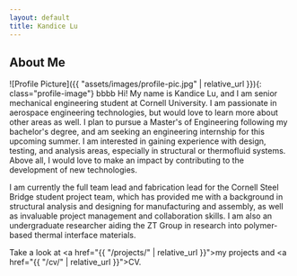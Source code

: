 ```yaml
---
layout: default
title: Kandice Lu
---
```


## About Me
![Profile Picture]({{ "assets/images/profile-pic.jpg" | relative_url }}){: class="profile-image"}
bbbb
Hi! My name is Kandice Lu, and I am senior mechanical engineering student at Cornell University. I am passionate in aerospace engineering technologies, but would love to learn more about other areas as well. I plan to pursue a Master's of Engineering following my bachelor's degree, and am seeking an engineering internship for this upcoming summer. I am interested in gaining experience with design, testing, and analysis areas, especially in structural or thermofluid systems. Above all, I would love to make an impact by contributing to the development of new technologies.

I am currently the full team lead and fabrication lead for the Cornell Steel Bridge student project team, which has provided me with a background in structural analysis and designing for manufacturing and assembly, as well as invaluable project management and collaboration skills. I am also an undergraduate researcher aiding the ZT Group in research into polymer-based thermal interface materials.


Take a look at <a href="{{ "/projects/" | relative_url }}">my projects</a> and <a href="{{ "/cv/" | relative_url }}">CV</a>.
